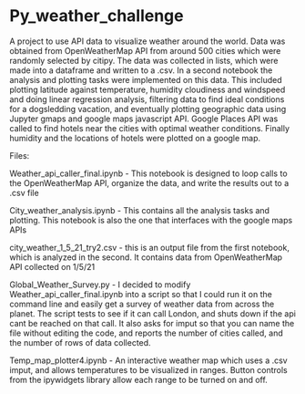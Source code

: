 # Py_weather_challenge
A project to use API data to visualize weather around the world. 
Data was obtained from OpenWeatherMap API from around 500 cities which were randomly selected by citipy.
The data was collected in lists, which were made into a dataframe and written to a .csv. 
In a second notebook the analysis and plotting tasks were implemented on this data. This included 
plotting latitude against temperature, humidity cloudiness and windspeed and doing linear regression analysis,
filtering data to find ideal conditions for a dogsledding vacation, and eventually plotting geographic data using 
Jupyter gmaps and google maps javascript API. Google Places API was called to find hotels near the cities with optimal
weather conditions. Finally humidity and the locations of hotels were plotted on a google map. 

Files:

Weather_api_caller_final.ipynb - This notebook is designed to loop calls to the OpenWeatherMap API, organize the data, and
write the results out to a .csv file

City_weather_analysis.ipynb - This contains all the analysis tasks and plotting. This notebook is also the one that interfaces with 
the google maps APIs 


city_weather_1_5_21_try2.csv  - this is an output file from the first notebook, which is analyzed in the second. It contains data from OpenWeatherMap API
collected on 1/5/21

Global_Weather_Survey.py - I decided to modify Weather_api_caller_final.ipynb into a script so that I could run it on the command line and easily get a 
survey of weather data from across the planet. The script tests to see if it can call London, and shuts down if the api cant be reached on that call. It also asks
for imput so that you can name the file without editing the code, and reports the number of cities called, and the number of rows of data collected. 


Temp_map_plotter4.ipynb  - An interactive weather map which uses a .csv imput, and allows temperatures to be visualized in ranges. Button controls from the 
ipywidgets library allow each range to be turned on and off. 
